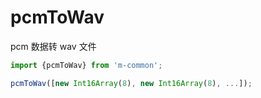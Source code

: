 # pcmToWav

pcm 数据转 wav 文件

```js
import {pcmToWav} from 'm-common';

pcmToWav([new Int16Array(8), new Int16Array(8), ...]);
```
